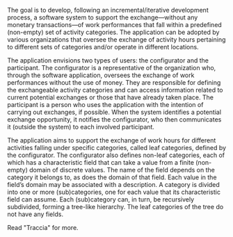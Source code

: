 The goal is to develop, following an incremental/iterative development process, a software system to support the exchange—without any monetary transactions—of work performances that fall within a predefined (non-empty) set of activity categories. The application can be adopted by various organizations that oversee the exchange of activity hours pertaining to different sets of categories and/or operate in different locations.

The application envisions two types of users: the configurator and the participant. The configurator is a representative of the organization who, through the software application, oversees the exchange of work performances without the use of money. They are responsible for defining the exchangeable activity categories and can access information related to current potential exchanges or those that have already taken place. The participant is a person who uses the application with the intention of carrying out exchanges, if possible. When the system identifies a potential exchange opportunity, it notifies the configurator, who then communicates it (outside the system) to each involved participant.

The application aims to support the exchange of work hours for different activities falling under specific categories, called leaf categories, defined by the configurator. The configurator also defines non-leaf categories, each of which has a characteristic field that can take a value from a finite (non-empty) domain of discrete values. The name of the field depends on the category it belongs to, as does the domain of that field. Each value in the field’s domain may be associated with a description. A category is divided into one or more (sub)categories, one for each value that its characteristic field can assume. Each (sub)category can, in turn, be recursively subdivided, forming a tree-like hierarchy. The leaf categories of the tree do not have any fields.

Read "Traccia" for more.
